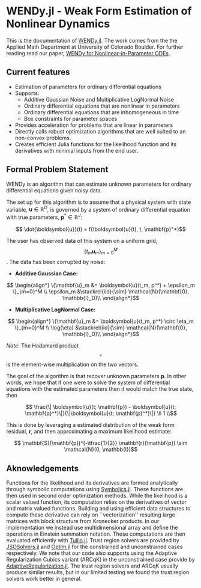 # WENDy.jl - Weak Form Estimation of Nonlinear Dynamics

This is the documentation of [WENDy.jl](https://github.com/nrummel/WENDy.jl). The work comes from the the Applied Math Department at University of Colorado Boulder. For further reading read our paper, [WENDy for Nonlinear-in-Parameter ODEs](https://arxiv.org/abs/2502.08881).

## Current features

- Estimation of parameters for ordinary differential equations
- Supports: 
    - Additive Gaussian Noise and Multiplicative LogNormal Noise
    - Ordinary differential equations that are nonlinear in parameters
    - Ordinary differential equations that are inhomogeneous in time
    - Box constraints for parameter spaces
- Provides acceleration for problems that are linear in parameters 
- Directly calls robust optimization algorithms that are well suited to an non-convex problems.
- Creates efficient Julia functions for the likelihood function and its derivatives with minimal inputs from the end user.

## Formal Problem Statement
WENDy is an algorithm that can estimate unknown parameters for ordinary differential equations given noisy data.

The set up for this algorithm is to assume that a physical system with state variable, $\boldsymbol{u} \in \mathbb{R}^D$, is governed by a system of ordinary differential equation with true parameters, $\mathbf{p}^* \in \mathbb{R}^J$:
```math
    \dot{\boldsymbol{u}}(t) = f(\boldsymbol{u}(t), t, \mathbf{p}^*)
```
The user has observed data of this system on a uniform grid, $$\{t_m \mathbf{u}_m\}_{m=0}^M$$. The data has been corrupted by noise:
- **Additive Gaussian Case:**
```math
    \begin{align*}
        \{\mathbf{u}_m &= \boldsymbol{u}(t_m, p^*) + \epsilon_m \}_{m=0}^M \\
        \epsilon_m &\stackrel{iid}{\sim} \mathcal{N}(\mathbf{0}, \mathbb{I}_D)\\
    \end{align*}
```
- **Multiplicative LogNormal Case:**
```math
    \begin{align*}
        \{\mathbf{u}_m &= \boldsymbol{u}(t_m, p^*) \circ \eta_m \}_{m=0}^M \\
        \log(\eta) &\stackrel{iid}{\sim} \mathcal{N}(\mathbf{0}, \mathbb{I}_D)\\
    \end{align*}
```
*Note*: The Hadamard product $$\circ$$ is the element-wise multiplication on the two vectors. 

The goal of the algorithm is that recover unknown parameters $\mathbf{p}$. In other words, we hope that if one were to solve the system of differential equations with the estimated parameters then it would match the true state, then 
```math
    \frac{\| \boldsymbol{u}(t; \mathbf{p}) - \boldsymbol{u}(t; \mathbf{p}^*)\|}{\|\boldsymbol{u}(t; \mathbf{p}^*)\|} \ll 1 \\
```
This is done by leveraging a estimated distribution of the weak form residual, $\mathbf{r}$, and then approximating a maximum likelihood estimate: 
```math
    \mathbf{S}(\mathbf{p})^{-\tfrac{1}{2}} \mathbf{r}(\mathbf{p}) \sim \mathcal{N}(0, \mathbb{I})
```

## Aknowledgements 
Functions for the likelihood and its derivatives are formed analytically through symbolic computations using [Symbolics.jl](https://docs.sciml.ai/Symbolics/stable/). These functions are then used in second order optimization methods. While the likelihood is a scalar valued function, its computation relies on the derivatives of vector and matrix valued functions. Building and using efficient data structures to compute these derivative can rely on ``vectorization'' resulting large matrices with block structure from Kronecker products. In our implementation we instead use multidimensional array and define the operations in Einstein summation notation. These computations are then evaluated efficiently with [Tullio.jl](https://github.com/mcabbott/Tullio.jl?tab=readme-ov-file). Trust region solvers are provided by [JSOSolvers.jl](https://github.com/JuliaSmoothOptimizers/JSOSolvers.jl) and [Optim.jl](https://julianlsolvers.github.io/Optim.jl/stable/) for the constrained and unconstrained cases respectively. We note that our code also supports using the Adaptive Regularization Cubics variant (ARCqK) in the unconstrained case provide by [AdaptiveRegularization.jl](https://jso.dev/AdaptiveRegularization.jl/stable/). The trust region solvers and ARCqK usually produce similar results, but in our limited testing we found the trust region solvers work better in general. 